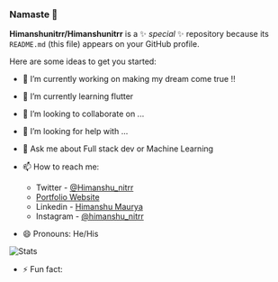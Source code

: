 ### Namaste 👋


**Himanshunitrr/Himanshunitrr** is a ✨ _special_ ✨ repository because its `README.md` (this file) appears on your GitHub profile.

Here are some ideas to get you started:

- 🔭 I’m currently working on making my dream come true !!
- 🌱 I’m currently learning flutter
- 👯 I’m looking to collaborate on ...
- 🤔 I’m looking for help with ...
- 💬 Ask me about Full stack dev or Machine Learning 
- 📫 How to reach me:
  * Twitter - [@Himanshu_nitrr](https://twitter.com/Himanshu_nitrr)
  * [Portfolio Website](http://himanshunitrr.github.io)
  * Linkedin - [Himanshu Maurya](https://www.linkedin.com/in/himanshu-m-432608b7/)
  * Instagram - [@himanshu_nitrr](https://www.instagram.com/himanshu_nitrr/)
                    
- 😄 Pronouns: He/His

![Stats](https://github-readme-stats.vercel.app/api?username=Himanshunitrr&&show_icons=true&title_color=ffffff&icon_color=bb2acf&text_color=daf7dc&bg_color=151515)

- ⚡ Fun fact:
